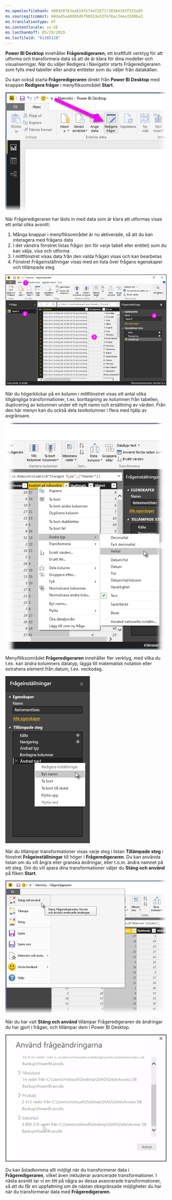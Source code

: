 ```yaml
---
ms.openlocfilehash: e8b920763ea619fe74af2b71730164183f333a95
ms.sourcegitcommit: 60dad5aa0d85db790553e537bf8ac34ee3289ba3
ms.translationtype: HT
ms.contentlocale: sv-SE
ms.lasthandoff: 05/29/2019
ms.locfileid: "61265128"
---
```

**Power BI Desktop** innehåller **Frågeredigeraren**, ett kraftfullt verktyg för att utforma och transformera data så att de är klara för dina modeller och visualiseringar. När du väljer Redigera i Navigatör starts Frågeredigeraren som fylls med tabeller eller andra entiteter som du väljer från datakällan.

Du kan också starta **Frågeredigeraren** direkt från **Power BI Desktop** med knappen **Redigera frågor** i menyfliksområdet **Start**.

![](media/1-3-clean-and-transform-data-with-query-editor/1-3_1.png)

När Frågeredigeraren har lästs in med data som är klara att utformas visas ett antal olika avsnitt:

1. Många knappar i menyfliksområdet är nu aktiverade, så att du kan interagera med frågans data
2. I det vänstra fönstret listas frågor (en för varje tabell eller entitet) som du kan välja, visa och utforma
3. I mittfönstret visas data från den valda frågan visas och kan bearbetas
4. Fönstret Frågeinställningar visas med en lista över frågans egenskaper och tillämpade steg

![](media/1-3-clean-and-transform-data-with-query-editor/1-3_2.png)

När du högerklickar på en kolumn i mittfönstret visas ett antal olika tillgängliga transformationer, t.ex. borttagning av kolumnen från tabellen, duplicering av kolumnen under ett nytt namn och ersättning av värden. Från den här menyn kan du också dela textkolumner i flera med hjälp av avgränsare.

![](media/1-3-clean-and-transform-data-with-query-editor/1-3_3.png)

Menyflliksområdet **Frågeredigeraren** innehåller fler verktyg, med vilka du t.ex. kan ändra kolumners datatyp, lägga till matematisk notation eller extrahera element från datum, t.ex. veckodag.

![](media/1-3-clean-and-transform-data-with-query-editor/1-3_4.png)

När du tillämpar transformationer visas varje steg i listan **Tillämpade steg** i fönstret **Frågeinställningar** till höger i **Frågeredigeraren**. Du kan använda listan om du vill ångra eller granska ändringar, eller t.o.m. ändra namnet på ett steg. Om du vill spara dina transformationer väljer du **Stäng och använd** på fliken **Start**.

![](media/1-3-clean-and-transform-data-with-query-editor/1-3_5.png)

När du har valt **Stäng och använd** tillämpar Frågeredigeraren de ändringar du har gjort i frågan, och tillämpar dem i Power BI Desktop.

![](media/1-3-clean-and-transform-data-with-query-editor/1-3_6.png)

Du kan åstadkomma allt möjligt när du transformerar data i **Frågeredigeraren**, vilket även inkluderar avancerade transformationer. I nästa avsnitt tar vi en titt på några av dessa avancerade transformationer, så att du får en uppfattning om de nästan obegränsade möjligheter du har när du transformerar data med **Frågeredigeraren**.

